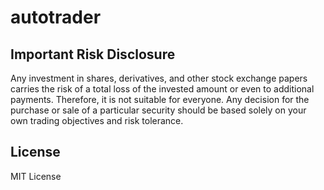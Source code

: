 # autotrader

## Important Risk Disclosure
Any investment in shares, derivatives, and other stock exchange papers carries the risk of a total loss of the invested amount or even to additional payments. Therefore, it is not suitable for everyone. Any decision for the purchase or sale of a particular security should be based solely on your own trading objectives and risk tolerance.

## License
MIT License
